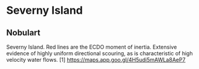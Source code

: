 # Severny Island

## Nobulart

Severny Island. Red lines are the ECDO moment of inertia. Extensive evidence of highly uniform directional scouring, as is characteristic of high velocity water flows.
[1] https://maps.app.goo.gl/4H5udi5mAWLa8AeP7